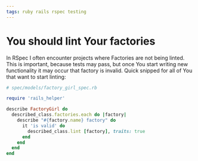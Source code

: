 ```yaml
---
tags: ruby rails rspec testing
---
```

# You should lint Your factories

In RSpec I often encounter projects where Factories are not being linted. This is important, because tests may pass, but once You start writing new functionality it may occur that factory is invalid. Quick snipped for all of You that want to start linting:

```ruby
# spec/models/factory_girl_spec.rb

require 'rails_helper'

describe FactoryGirl do
  described_class.factories.each do |factory|
    describe "#{factory.name} factory" do
      it 'is valid' do
        described_class.lint [factory], traits: true
      end
    end
  end
end
```